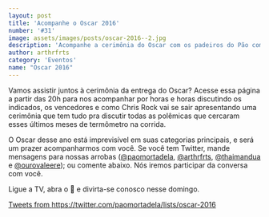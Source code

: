 ```yaml
---
layout: post
title: 'Acompanhe o Oscar 2016'
number: '#31'
image: assets/images/posts/oscar-2016--2.jpg
description: 'Acompanhe a cerimônia do Oscar com os padeiros do Pão com Mortadela.'
author: arthrfrts
category: 'Eventos'
name: "Oscar 2016"
---
```


Vamos assistir juntos à cerimônia da entrega do Oscar? Acesse essa página a partir das 20h para nos acompanhar por horas e horas discutindo os indicados, os vencedores e como Chris Rock vai se sair apresentando uma cerimônia que tem tudo pra discutir todas as polêmicas que cercaram esses últimos meses de termômetro na corrida.

O Oscar desse ano está imprevisível em suas categorias principais, e será um prazer acompanharmos com você. Se você tem Twitter, mande mensagens para nossas arrobas ([@paomortadela](https://twitter.com/paomortadela), [@arthrfrts](https://twitter.com/arthrfrts), [@thaimandua](https://twitter.com/thaimandua) e [@ourovaleere](https://twitter.com/ourovaleere)); ou comente abaixo. Nós iremos participar da conversa com você.

Ligue a TV, abra o 🍞 e divirta-se conosco nesse domingo.

<a class="twitter-timeline" data-dnt="true" href="https://twitter.com/paomortadela/lists/oscar-2016" data-widget-id="703824234468880384">Tweets from https://twitter.com/paomortadela/lists/oscar-2016</a> <script>!function(d,s,id){var js,fjs=d.getElementsByTagName(s)[0],p=/^http:/.test(d.location)?'http':'https';if(!d.getElementById(id)){js=d.createElement(s);js.id=id;js.src=p+"://platform.twitter.com/widgets.js";fjs.parentNode.insertBefore(js,fjs);}}(document,"script","twitter-wjs");</script>
